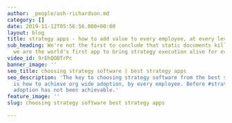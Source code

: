 ```yaml
---
author: _people/ash-richardson.md
category: []
date: 2019-11-12T05:56:56.000+00:00
layout: blog
title: strategy apps - how to add value to every employee, at every level, every day
sub_heading: We're not the first to conclude that static documents kill strategy execution.  However,
  we are the world's first app to bring strategy execution alive for every employee.
video_id: 9rEhQOBTrPc
banner_image: ''
seo_title: choosing strategy software | best strategy apps
seo_description: 'The key to choosing strategy software from the best strategy apps
  is how to achieve org wide adoption, by every employee. Before #stratapp, org wide
  adoption has not been achievable.'
feature_image: ''
slug: choosing strategy software best strategy apps

---
```

